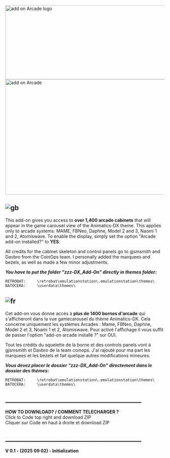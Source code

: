 <img width="862" height="234" alt="add on Arcade logo" src="https://github.com/user-attachments/assets/9b114e12-b00b-4eb8-800c-c8a37859022d" />

<img width="1506" height="365" alt="add on Arcade" src="https://github.com/user-attachments/assets/c6431dd6-8c3b-4439-a0d4-3dad097f3422" />


## ![gb](https://github.com/Snapouille/es-theme-Animatics-DX-Music/assets/105559045/a1e80520-3bff-4ff7-9bbf-d96489424fc3) 

This add-on gives you access to **over 1,400 arcade cabinets** that will appear in the game carousel view of the Animatics-DX theme. This applies only to arcade systems: MAME, FBNeo, Daphne, Model 2 and 3, Naomi 1 and 2, Atomiswave.
To enable the display, simply set the option "Arcade add-on installed?" to **YES**.

All credits for the cabinet skeleton and control panels go to gjsmsmith and Davbro from the CoinOps team. I personally added the marquees and bezels, as well as made a few minor adjustments.

***You have to put the folder "zzz-DX_Add-On" directly in themes folder:***

    RETROBAT:     \retrobat\emulationstation\.emulationstation\themes\
    BATOCERA:     \userdata\themes\

  
## ![fr](https://github.com/Snapouille/es-theme-Animatics-DX-Music/assets/105559045/c889ac90-f68b-4008-80ff-7d1903eed8eb) 

Cet add-on vous donne accès à **plus de 1400 bornes d'arcade** qui s'afficheront dans la vue gamecarousel du thème Animatics-DX. Cela concerne uniquement les systèmes Arcades : Mame, FBNeo, Daphne, Model 2 et 3, Noami 1 et 2, Atomiswave. 
Pour activé l'affichage il vous suffit de passer l'option "add-on arcade installé ?" sur OUI. 

Tout les crédits du squelette de la borne et des controls panels vont à gjsmsmith et Davbro de la team coinops. J'ai rajouté pour ma part les marquees et les bezels et fait quelque autres modifications mineures.

***Vous devez placer le dossier "zzz-DX_Add-On" directement dans le dossier des thèmes:***
 
    RETROBAT:     \retrobat\emulationstation\.emulationstation\themes\
    BATOCERA:     \userdata\themes\

## ___________________________________________
  
**HOW TO DOWNLOAD? / COMMENT TELECHARGER ?**  
    Click to Code top right and download ZIP  
    Cliquer sur Code en haut à droite et download ZIP  
 
## ___________________________________________
**V 0.1 - (2025 09 02) - Initialization**  
